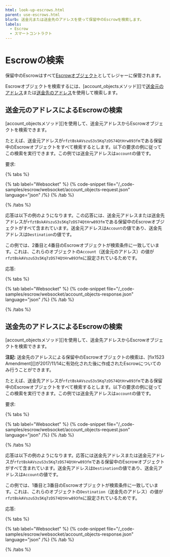 ```yaml
---
html: look-up-escrows.html
parent: use-escrows.html
blurb: 送金元または送金先のアドレスを使って保留中のEscrowを検索します。
labels:
  - Escrow
  - スマートコントラクト
---
```

# Escrowの検索

保留中のEscrowはすべて[Escrowオブジェクト](../../../concepts/payment-types/escrow.md)としてレジャーに保管されます。

Escrowオブジェクトを検索するには、[account_objectsメソッド][]で[送金元のアドレス](#送金元のアドレスによるescrowの検索)または[送金先のアドレス](#送金先のアドレスによるescrowの検索)を使用して検索します。

## 送金元のアドレスによるEscrowの検索

[account_objectsメソッド][]を使用して、送金元アドレスからEscrowオブジェクトを検索できます。

たとえば、送金元アドレスが`rfztBskAVszuS3s5Kq7zDS74QtHrw893fm`である保留中のEscrowオブジェクトをすべて検索するとします。以下の要求の例に従ってこの検索を実行できます。この例では送金元アドレスは`account`の値です。

要求:

{% tabs %}

{% tab label="Websocket" %}
{% code-snippet file="/_code-samples/escrow/websocket/account_objects-request.json" language="json" /%}
{% /tab %}

{% /tabs %}


応答は以下の例のようになります。この応答には、送金元アドレスまたは送金先アドレスが`rfztBskAVszuS3s5Kq7zDS74QtHrw893fm`である保留中のEscrowオブジェクトがすべて含まれています。送金元アドレスは`Account`の値であり、送金先アドレスは`Destination`の値です。

この例では、2番目と4番目のEscrowオブジェクトが検索条件に一致しています。これは、これらのオブジェクトの`Account`（送金元のアドレス）の値が`rfztBskAVszuS3s5Kq7zDS74QtHrw893fm`に設定されているためです。

応答:

{% tabs %}

{% tab label="Websocket" %}
{% code-snippet file="/_code-samples/escrow/websocket/account_objects-response.json" language="json" /%}
{% /tab %}

{% /tabs %}

## 送金先のアドレスによるEscrowの検索

[account_objectsメソッド][]を使用して、送金先アドレスからEscrowオブジェクトを検索できます。

**注記:** 送金先のアドレスによる保留中のEscrowオブジェクトの検索は、[fix1523 Amendment][]が2017/11/14に有効化された後に作成されたEscrowについてのみ行うことができます。

たとえば、送金先アドレスが`rfztBskAVszuS3s5Kq7zDS74QtHrw893fm`である保留中のEscrowオブジェクトをすべて検索するとします。以下の要求の例に従ってこの検索を実行できます。この例では送金先アドレスは`account`の値です。

要求:

{% tabs %}

{% tab label="Websocket" %}
{% code-snippet file="/_code-samples/escrow/websocket/account_objects-request.json" language="json" /%}
{% /tab %}

{% /tabs %}


応答は以下の例のようになります。応答には送金先アドレスまたは送金元アドレスが`rfztBskAVszuS3s5Kq7zDS74QtHrw893fm`である保留中のEscrowオブジェクトがすべて含まれています。送金先アドレスは`Destination`の値であり、送金元アドレスは`Account`の値です。

この例では、1番目と3番目のEscrowオブジェクトが検索条件に一致しています。これは、これらのオブジェクトの`Destination`（送金先のアドレス）の値が`rfztBskAVszuS3s5Kq7zDS74QtHrw893fm`に設定されているためです。

応答:

{% tabs %}

{% tab label="Websocket" %}
{% code-snippet file="/_code-samples/escrow/websocket/account_objects-response.json" language="json" /%}
{% /tab %}

{% /tabs %}
